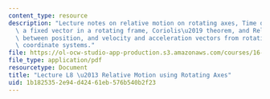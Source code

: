 ```yaml
---
content_type: resource
description: "Lecture notes on relative motion on rotating axes, Time derivative of\
  \ a fixed vector in a rotating frame, Coriolis\u2019 theorem, and Relationships\
  \ between position, and velocity and acceleration vectors from rotating to non-rotating\
  \ coordinate systems."
file: https://ol-ocw-studio-app-production.s3.amazonaws.com/courses/16-07-dynamics-fall-2009/1b1825352e94d42461eb576b540b2f23_MIT16_07F09_Lec08.pdf
file_type: application/pdf
resourcetype: Document
title: "Lecture L8 \u2013 Relative Motion using Rotating Axes"
uid: 1b182535-2e94-d424-61eb-576b540b2f23
---
```

